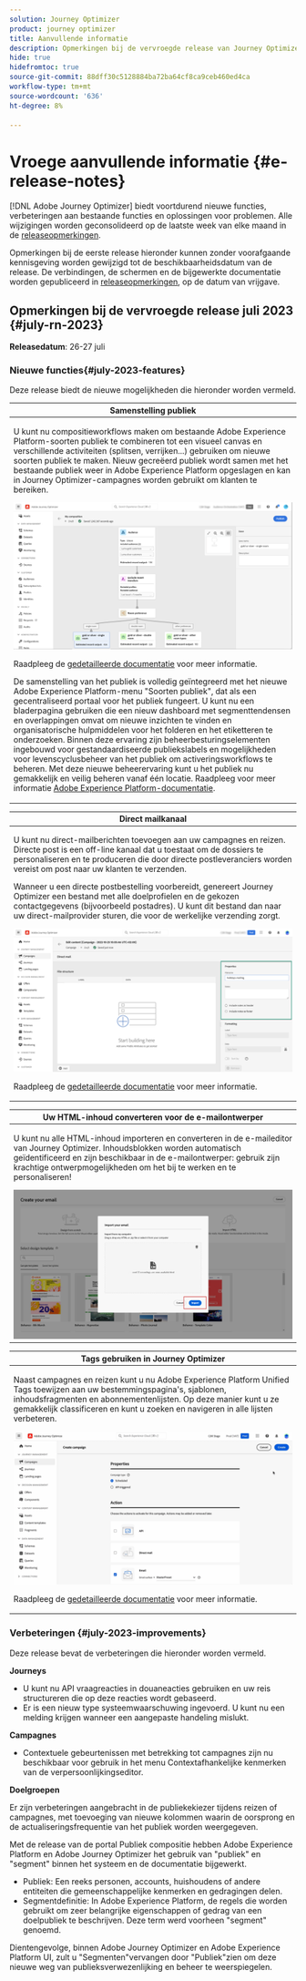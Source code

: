 ```yaml
---
solution: Journey Optimizer
product: journey optimizer
title: Aanvullende informatie
description: Opmerkingen bij de vervroegde release van Journey Optimizer
hide: true
hidefromtoc: true
source-git-commit: 88dff30c5128884ba72ba64cf8ca9ceb460ed4ca
workflow-type: tm+mt
source-wordcount: '636'
ht-degree: 8%

---
```


# Vroege aanvullende informatie {#e-release-notes}

[!DNL Adobe Journey Optimizer] biedt voortdurend nieuwe functies, verbeteringen aan bestaande functies en oplossingen voor problemen. Alle wijzigingen worden geconsolideerd op de laatste week van elke maand in de [releaseopmerkingen](release-notes.md).

Opmerkingen bij de eerste release hieronder kunnen zonder voorafgaande kennisgeving worden gewijzigd tot de beschikbaarheidsdatum van de release. De verbindingen, de schermen en de bijgewerkte documentatie worden gepubliceerd in [releaseopmerkingen](release-notes.md), op de datum van vrijgave.


## Opmerkingen bij de vervroegde release juli 2023 {#july-rn-2023}

**Releasedatum**: 26-27 juli

### Nieuwe functies{#july-2023-features}

Deze release biedt de nieuwe mogelijkheden die hieronder worden vermeld.

<table>
<thead>
<tr>
<th><strong>Samenstelling publiek</strong><br/></th>
</tr>
</thead>
<tbody>
<tr>
<td>
<p>U kunt nu compositieworkflows maken om bestaande Adobe Experience Platform-soorten publiek te combineren tot een visueel canvas en verschillende activiteiten (splitsen, verrijken...) gebruiken om nieuwe soorten publiek te maken. Nieuw gecreëerd publiek wordt samen met het bestaande publiek weer in Adobe Experience Platform opgeslagen en kan in Journey Optimizer-campagnes worden gebruikt om klanten te bereiken.</p>
<img src="../audience/assets/audiences-publish.png"/>
<p>Raadpleeg de <a href="../audience/get-started-audience-orchestration.md">gedetailleerde documentatie</a> voor meer informatie.</p>
<p>De samenstelling van het publiek is volledig geïntegreerd met het nieuwe Adobe Experience Platform-menu "Soorten publiek", dat als een gecentraliseerd portaal voor het publiek fungeert. U kunt nu een bladerpagina gebruiken die een nieuw dashboard met segmenttendensen en overlappingen omvat om nieuwe inzichten te vinden en organisatorische hulpmiddelen voor het folderen en het etiketteren te onderzoeken. Binnen deze ervaring zijn beheerbesturingselementen ingebouwd voor gestandaardiseerde publiekslabels en mogelijkheden voor levenscyclusbeheer van het publiek om activeringsworkflows te beheren. Met deze nieuwe beheerervaring kunt u het publiek nu gemakkelijk en veilig beheren vanaf één locatie. Raadpleeg voor meer informatie <a href="https://experienceleague.adobe.com/docs/experience-platform/segmentation/ui/overview.html" target="_blank">Adobe Experience Platform-documentatie</a>.</p></p>
</td>
</tr>
</tbody>
</table>


<table>
<thead>
<tr>
<th><strong>Direct mailkanaal</strong><br/></th>
</tr>
</thead>
<tbody>
<tr>
<td>
<p>U kunt nu direct-mailberichten toevoegen aan uw campagnes en reizen. Directe post is een off-line kanaal dat u toestaat om de dossiers te personaliseren en te produceren die door directe postleveranciers worden vereist om post naar uw klanten te verzenden.</p>
<p>Wanneer u een directe postbestelling voorbereidt, genereert Journey Optimizer een bestand met alle doelprofielen en de gekozen contactgegevens (bijvoorbeeld postadres). U kunt dit bestand dan naar uw direct-mailprovider sturen, die voor de werkelijke verzending zorgt.</p>
<img src="../direct-mail/assets/direct-mail-properties.png">
<p>Raadpleeg de <a href="../direct-mail/create-direct-mail.md">gedetailleerde documentatie</a> voor meer informatie.</p>
</tr>
</tbody>
</table>

<table>
<thead>
<tr>
<th><strong>Uw HTML-inhoud converteren voor de e-mailontwerper</strong><br/></th>
</tr>
</thead>
<tbody>
<tr>
<td>
<p>U kunt nu alle HTML-inhoud importeren en converteren in de e-maileditor van Journey Optimizer. Inhoudsblokken worden automatisch geïdentificeerd en zijn beschikbaar in de e-mailontwerper: gebruik zijn krachtige ontwerpmogelijkheden om het bij te werken en te personaliseren!</p>
<img src="../email/assets/html-imported_2.png">
<!--p>For more information, refer to the <a href="../audience/get-started-audience-orchestration.md">detailed documentation</a>.</p-->
</td>
</tr>
</tbody>
</table>


<table>
<thead>
<tr>
<th><strong>Tags gebruiken in Journey Optimizer</strong><br/></th>
</tr>
</thead>
<tbody>
<tr>
<td>
<p>Naast campagnes en reizen kunt u nu Adobe Experience Platform Unified Tags toewijzen aan uw bestemmingspagina's, sjablonen, inhoudsfragmenten en abonnementenlijsten. Op deze manier kunt u ze gemakkelijk classificeren en kunt u zoeken en navigeren in alle lijsten verbeteren. </p>
<img src="assets/do-not-localize/campaigns-tag.gif"/>
<p>Raadpleeg de <a href="../start/search-filter-categorize.md#tags">gedetailleerde documentatie</a> voor meer informatie.</p>
</td>
</tr>
</tbody>
</table>


### Verbeteringen {#july-2023-improvements}

Deze release bevat de verbeteringen die hieronder worden vermeld.

**Journeys**

* U kunt nu API vraagreacties in douaneacties gebruiken en uw reis structureren die op deze reacties wordt gebaseerd.
* Er is een nieuw type systeemwaarschuwing ingevoerd. U kunt nu een melding krijgen wanneer een aangepaste handeling mislukt.



**Campagnes**

* Contextuele gebeurtenissen met betrekking tot campagnes zijn nu beschikbaar voor gebruik in het menu Contextafhankelijke kenmerken van de verpersoonlijkingseditor.


**Doelgroepen**

Er zijn verbeteringen aangebracht in de publiekekiezer tijdens reizen of campagnes, met toevoeging van nieuwe kolommen waarin de oorsprong en de actualiseringsfrequentie van het publiek worden weergegeven.

Met de release van de portal Publiek compositie hebben Adobe Experience Platform en Adobe Journey Optimizer het gebruik van &quot;publiek&quot; en &quot;segment&quot; binnen het systeem en de documentatie bijgewerkt.

* Publiek: Een reeks personen, accounts, huishoudens of andere entiteiten die gemeenschappelijke kenmerken en gedragingen delen.
* Segmentdefinitie: In Adobe Experience Platform, de regels die worden gebruikt om zeer belangrijke eigenschappen of gedrag van een doelpubliek te beschrijven. Deze term werd voorheen &quot;segment&quot; genoemd.

Dientengevolge, binnen Adobe Journey Optimizer en Adobe Experience Platform UI, zult u &quot;Segmenten&quot;vervangen door &quot;Publiek&quot;zien om deze nieuwe weg van publieksverwezenlijking en beheer te weerspiegelen.



